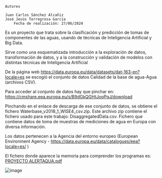 	Autores
 
	Juan Carlos Sánchez Alcañiz
 	José Jesús Torregrosa García
		Fecha de realización: 27/06/2024

Es un proyecto que trata sobre la clasificación y predicción de tomas de componentes de las aguas, usando de técnicas de Inteligencia Artificial y Big Data.

Sirve como una esquematizada introducción a la exploración de datos, transformación de datos, y a la construcción y validación de modelos con distintas técnicas de Inteligencia Artificial

De la página web https://data.europa.eu/data/datasets/dat-163-en?locale=es se escogió el conjunto de datos Calidad de la base de agua-Agua (archivos CSV). 

Para acceder al conjunto de datos hay que pinchar en: https://cmshare.eea.europa.eu/s/B9dGkQGHtJoqPqJ/download  

Pinchando en el enlace de descarga de ese conjunto de datos, se obtiene el fichero Waterbase_v2018_1_WISE4_csv.zip. Este archivo zip contiene el fichero usado para este trabajo: DisaggregatedData.csv. Fichero que contiene datos de toma de muestras de mediciones de agua en Europa con diversa información.

Los datos pertenecen a la Agencia del entorno europeo (European Environment Agency - https://data.europa.eu/data/catalogues/eea?locale=es/  )

El fichero donde aparece la memoria para comprender los programas es: [PROYECTO ALERTAQUA.pdf](https://github.com/user-attachments/files/16032227/PROYECTO.ALERTAQUA.pdf)


![image](https://github.com/JoseTorregrosa/PROYECTO-BIG-DATA-AQUALERT/assets/174013089/3c6fc3fc-1ffa-4c5a-bb5b-cf244eb9c715)



